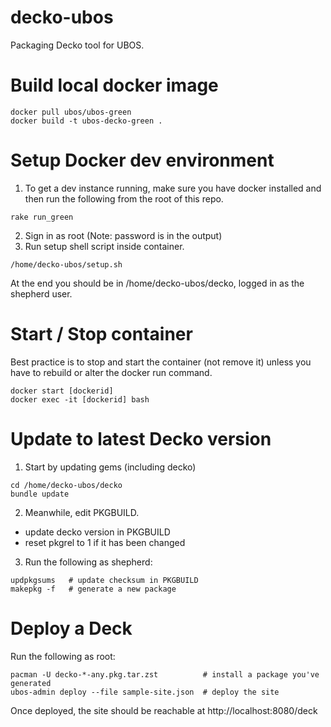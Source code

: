 # decko-ubos
Packaging Decko tool for UBOS.

# Build local docker image

``` 
docker pull ubos/ubos-green
docker build -t ubos-decko-green .
```

# Setup Docker dev environment

1. To get a dev instance running, make sure you have docker installed and then run the following from the root of this repo.

```
rake run_green
```
    

2. Sign in as root (Note: password is in the output)
3. Run setup shell script inside container.

```   
/home/decko-ubos/setup.sh
```

At the end you should be in /home/decko-ubos/decko, logged in as the shepherd user.

# Start / Stop container

Best practice is to stop and start the container (not remove it) unless you have to rebuild or alter the docker run command.

``` 
docker start [dockerid]
docker exec -it [dockerid] bash
```

# Update to latest Decko version

1. Start by updating gems (including decko)

```
cd /home/decko-ubos/decko
bundle update
```

2. Meanwhile, edit PKGBUILD.

- update decko version in PKGBUILD
- reset pkgrel to 1 if it has been changed
    
3. Run the following as shepherd:

```
updpkgsums   # update checksum in PKGBUILD
makepkg -f   # generate a new package
```

# Deploy a Deck

Run the following as root:

```
pacman -U decko-*-any.pkg.tar.zst          # install a package you've generated
ubos-admin deploy --file sample-site.json  # deploy the site
```

Once deployed, the site should be reachable at http://localhost:8080/deck



